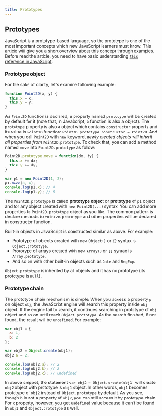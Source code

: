 ```yaml
---
title: Prototypes
---
```

## Prototypes

JavaScript is a prototype-based language, so the prototype is one of the most important concepts which new JavaScript learners must know. This article will give you a short overview about this concept through examples. Before read the article, you need to have basic understanding [`this` reference in JavaScript](/javascript/this-in-javascript).

### Prototype object

For the sake of clarity, let's examine following example:

```javascript
function Point2D(x, y) {
  this.x = x;
  this.y = y;
}
```

As `Point2D` function is declared, a property named `prototype` will be created by default for it (note that, in JavaScript, a function is also a object). The `prototype` property is also a object which contains `constructor` property and its value is `Point2D` function: `Point2D.prototype.constructor = Point2D`. And when you call `Point2D` with `new` keyword, *newly created objects will inherit all properties from* `Point2D.prototype`. To check that, you can add a method named `move` into `Point2D.prototype` as follow:

```javascript
Point2D.prototype.move = function(dx, dy) {
  this.x += dx;
  this.y += dy;
}

var p1 = new Point2D(1, 2);
p1.move(3, 4);
console.log(p1.x); // 4
console.log(p1.y); // 6
```

The `Point2D.prototype` is called **prototype object** or **prototype** of `p1` object and for any object created with `new Point2D(...)` syntax. You can add more properties to `Point2D.prototype` object as you like. The common pattern is declare methods to `Point2D.prototype` and other properties will be declared in constructor function.

Built-in objects in JavaScript is constructed similar as above. For example:

- Prototype of objects created with `new Object()` or `{}` syntax is `Object.prototype`.
- Prototype of arrays created with `new Array()` or `[]` syntax is `Array.prototype`.
- And so on with other built-in objects such as `Date` and `RegExp`.

`Object.prototype` is inherited by all objects and it has no prototype (its prototype is `null`).

### Prototype chain

The prototype chain mechanism is simple: When you access a property `p` on object `obj`, the JavaScript engine will search this property inside `obj` object. If the engine fail to search, it continues searching in prototype of `obj` object and so on until reach `Object.prototype`. As the search finished, if not found, the result will be `undefined`. For example:

```javascript
var obj1 = {
  a: 1,
  b: 2
};

var obj2 = Object.create(obj1);
obj2.a = 2;

console.log(obj2.a); // 2
console.log(obj2.b); // 2
console.log(obj2.c); // undefined
```

In above snippet, the statement `var obj2 = Object.create(obj1)` will create `obj2` object with prototype is `obj1` object. In other words, `obj1` becomes prototype of `obj2` instead of `Object.prototype` by default. As you see, though `b` is not a property of `obj2`, you can still access it by prototype chain. For `c` property, however, you get `undefined` value because it can't be found in `obj1` and `Object.prototype` as well.